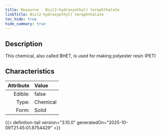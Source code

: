 ```yaml
---
title: Resource - Bis(2-hydroxyethyl) terephthalate
linkTitle: Bis(2-hydroxyethyl) terephthalate
toc_hide: true
hide_summary: true
---
```

<!-- This is generated by the MarsSim HelpGenertor, do not edit. -->

## Description
 &#10;&#9;&#9;This chemical, also called BHET, is used for making polyester resin (PET) 

## Characteristics

| Attribute      | Value |
|--------:|:------|
|Edible:|false|
|Type:|Chemical|
|Form:|Solid|
 



    


{{< definition-tail version="3.10.0" generatedOn="2025-10-09T21:45:01.8754429" >}}


